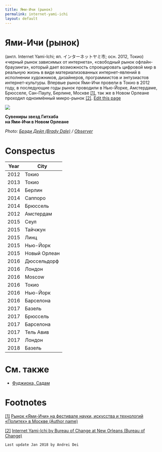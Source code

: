 ```yaml
---
title: Ями-Ичи (рынок)
permalink: internet-yami-ichi
layout: default
---
```




# Ями-Ичи (рынок)


(англ. Internet Yami-Ichi; яп. インターネットヤミ市; осн. 2012, Токио) «черный рынок зависимых от интернета», «свободный рынок офлайн-браузинга», который дает возможность спроецировать цифровой мир в реальную жизнь в виде материализованных интернет-явлений в исполнении художников, дизайнеров, программистов и энтузиастов интернет-культуры. Впервые рынок Ями-Ичи провели в Токио в 2012 году, в последующие годы рынок проводили в Нью-Йорке, Амстердаме, Брюсселе, Сан-Паулу, Берлине, Москве <span id="a1">[\[1\]](#f1)</span>, так же в Новом Орлеане проходил одноимённый микро-рынок <span id="a2">[\[2\]](#f2)</span>. [Edit this page](http://prose.io/#indexmod/encyclopedia/edit/master/internet-yami-ichi.md)

![](https://nyoobserver.files.wordpress.com/2015/09/yami5-e1442267948712.jpg)

**Сувениры звезд Гитхаба <br>
на Ями-Ичи в Новом Орлеане**

*Photo: [Брэди Дейл (Brady Dale)](http://observer.com/2015/09/dev-trading-cards-and-telephone-tinder-six-projects-we-dug-at-internet-yami-ichi/) / [Observer](http://observer.com/2015/09/dev-trading-cards-and-telephone-tinder-six-projects-we-dug-at-internet-yami-ichi/)*

# Conspectus

|Year|City|
|----|-----|
|2012|Токио|
|2013|Токио|
|2014|Берлин|
|2014|Саппоро|
|2014|Брюссель|
|2012|Амстердам|
|2015|Сеул|
|2015|Тайчжун|
|2015|Линц|
|2015|Нью-Йорк|
|2015|Новый Орлеан|
|2016|Дюссельдорф|
|2016|Лондон|
|2016|Moscow|
|2016|Токио|
|2016|Нью-Йорк|
|2016|Барселона|
|2017|Базель|
|2017|Брюссель|
|2017|Барселона|
|2017|Тель Авив|
|2017|Лондон|
|2018|Базель|


# См. также

+ [Фуджиока, Садам](fujioka-sadam)


# Footnotes

[[1]](#a1) <span id="f1"></span> [Рынок «Ями-Ичи» на фестивале науки, искусства и технологий «Политех» в Москве (Author name)](http://example.net/article)

[[2]](#a2) <span id="f2"></span> [Internet Yami-Ichi by Bureau of Change at New Orleans (Bureau of Change)](http://www.bureauofchange.org/internet-yami-ichi)

`Last update Jan 2018 by Andrei Dei`
